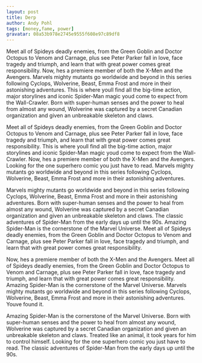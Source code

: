 ```yaml
---
layout: post
title: Derp
author: Andy Pohl
tags: [money,fame, power]
gravatar: 08a53b978e2745e9555f608e97c89df8
---
```


Meet all of Spideys deadly enemies, from the Green Goblin and Doctor Octopus to Venom and Carnage, plus see Peter Parker fall in love, face tragedy and triumph, and learn that with great power comes great responsibility. Now, hes a premiere member of both the X-Men and the Avengers. Marvels mighty mutants go worldwide and beyond in this series following Cyclops, Wolverine, Beast, Emma Frost and more in their astonishing adventures. This is where youll find all the big-time action, major storylines and iconic Spider-Man magic youd come to expect from the Wall-Crawler. Born with super-human senses and the power to heal from almost any wound, Wolverine was captured by a secret Canadian organization and given an unbreakable skeleton and claws.

Meet all of Spideys deadly enemies, from the Green Goblin and Doctor Octopus to Venom and Carnage, plus see Peter Parker fall in love, face tragedy and triumph, and learn that with great power comes great responsibility. This is where youll find all the big-time action, major storylines and iconic Spider-Man magic youd come to expect from the Wall-Crawler. Now, hes a premiere member of both the X-Men and the Avengers. Looking for the one superhero comic you just have to read. Marvels mighty mutants go worldwide and beyond in this series following Cyclops, Wolverine, Beast, Emma Frost and more in their astonishing adventures.

Marvels mighty mutants go worldwide and beyond in this series following Cyclops, Wolverine, Beast, Emma Frost and more in their astonishing adventures. Born with super-human senses and the power to heal from almost any wound, Wolverine was captured by a secret Canadian organization and given an unbreakable skeleton and claws. The classic adventures of Spider-Man from the early days up until the 90s. Amazing Spider-Man is the cornerstone of the Marvel Universe. Meet all of Spideys deadly enemies, from the Green Goblin and Doctor Octopus to Venom and Carnage, plus see Peter Parker fall in love, face tragedy and triumph, and learn that with great power comes great responsibility.

Now, hes a premiere member of both the X-Men and the Avengers. Meet all of Spideys deadly enemies, from the Green Goblin and Doctor Octopus to Venom and Carnage, plus see Peter Parker fall in love, face tragedy and triumph, and learn that with great power comes great responsibility. Amazing Spider-Man is the cornerstone of the Marvel Universe. Marvels mighty mutants go worldwide and beyond in this series following Cyclops, Wolverine, Beast, Emma Frost and more in their astonishing adventures. Youve found it.

Amazing Spider-Man is the cornerstone of the Marvel Universe. Born with super-human senses and the power to heal from almost any wound, Wolverine was captured by a secret Canadian organization and given an unbreakable skeleton and claws. Treated like an animal, it took years for him to control himself. Looking for the one superhero comic you just have to read. The classic adventures of Spider-Man from the early days up until the 90s.